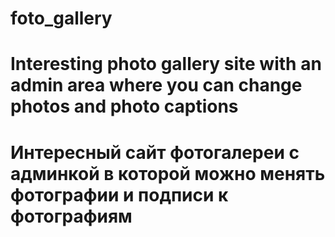 # foto_gallery
# Interesting photo gallery site with an admin area where you can change photos and photo captions 
# Интересный сайт фотогалереи с админкой в которой можно менять фотографии и подписи к  фотографиям 
